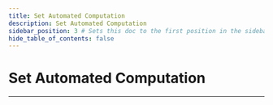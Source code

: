 ```yaml
---
title: Set Automated Computation
description: Set Automated Computation
sidebar_position: 3 # Sets this doc to the first position in the sidebar
hide_table_of_contents: false
---
```


# Set Automated Computation

---
